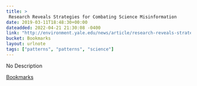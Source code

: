 ```yaml
---
title: > 
 Research Reveals Strategies for Combating Science Misinformation
date: 2019-03-11T18:48:30+00:00
dateadded: 2022-04-21 21:30:08 -0400
link: "http://environment.yale.edu/news/article/research-reveals-strategies-for-combating-science-misinformation"
bucket: Bookmarks
layout: urlnote
tags: ["patterns", "patterns", "science"]
--- 
```

No Description
 <!-- end excerpt --> 
<div class='bucket'><a class='internal-link' href='/buckets/bookmarks'>Bookmarks</a></div> 
